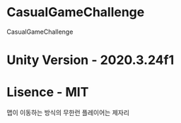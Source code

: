 # CasualGameChallenge
 CasualGameChallenge

# Unity Version - 2020.3.24f1
# Lisence - MIT

맵이 이동하는 방식의 무한런
플레이어는 제자리



